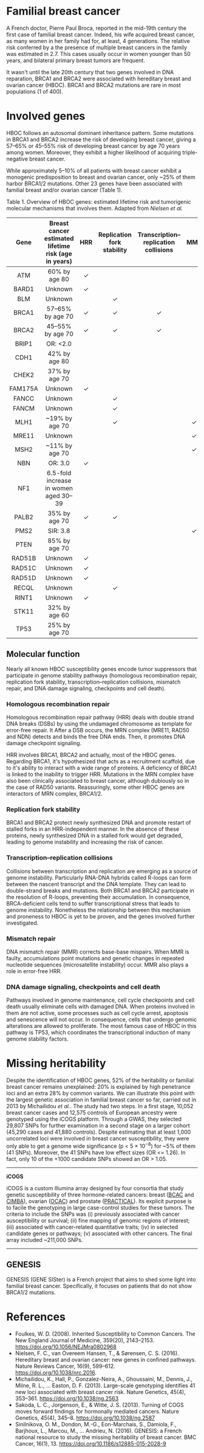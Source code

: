 # Familial breast cancer

A French doctor, Pierre Paul Broca, reported in the mid-19th century the first case of familial breast cancer. Indeed, his wife acquired breast cancer, as many women in her family had for, at least, 4 generations. The relative risk conferred by a the presence of multiple breast cancers in the family was estimated in 2.7. This cases usually occur in women younger than 50 years, and bilateral primary breast tumors are frequent.

It wasn't until the late 20th century that two genes involved in DNA reparation, BRCA1 and BRCA2 were associated with hereditary breast and ovarian cancer (HBOC). BRCA1 and BRCA2 mutations are rare in most populations (1 of 400).

# Involved genes

HBOC follows an autosomal dominant inheritance pattern. Some mutations in BRCA1 and BRCA2 increase the risk of developing breast cancer, giving a 57–65% or 45–55% risk of developing breast cancer by age 70 years among women. Moreover, they exhibit a higher likelihood of acquiring triple-negative breast cancer.

While approximately 5–10% of all patients with breast cancer exhibit a monogenic predisposition to breast and ovarian cancer, only ~25% of them harbor BRCA1/2 mutations. Other 23 genes have been associated with familial breast and/or ovarian cancer (Table 1).

Table 1. Overview of HBOC genes: estimated lifetime risk and tumorigenic molecular mechanisms that involves them. Adapted from *Nielsen et al.*

**Gene**|**Breast cancer estimated lifetime risk (age in years)**|**HRR**|**Replication fork stability**|**Transcription–replication collisions**|**MMR**|**DNA damage signaling, checkpoints and cell death**|**Other**
:-----:|:-----:|:-----:|:-----:|:-----:|:-----:|:-----:|:-----:
ATM|60% by age 80|✓| | | |✓|
BARD1|Unknown|✓| | | | |
BLM|Unknown| |✓| | | |
BRCA1|57–65% by age 70|✓|✓|✓| |✓|
BRCA2|45–55% by age 70|✓|✓|✓| |✓|
BRIP1|OR: <2.0| | | | | |
CDH1|42% by age 80| | | | | |✓
CHEK2|37% by age 70| | | | |✓|
FAM175A|Unknown|✓| | | | |
FANCC|Unknown| |✓| | | |
FANCM|Unknown| |✓| | | |
MLH1|~19% by age 70| |✓| |✓| |
MRE11|Unknown| | | |✓| |
MSH2|~11% by age 70| | | |✓| |
NBN|OR: 3.0|✓| | | | |
NF1|6.5-fold increase in women aged 30–39| | | | | |✓
PALB2|35% by age 70|✓|✓| | | |
PMS2|SIR: 3.8| | | |✓| |
PTEN|85% by age 70| | | | | |✓
RAD51B|Unknown|✓| | | | |
RAD51C|Unknown|✓| | | | |
RAD51D|Unknown|✓| | | | |
RECQL|Unknown| |✓| | | |
RINT1|Unknown|✓| | | | |
STK11|32% by age 60| | | | | |✓
TP53|25% by age 70| | | | |✓|

## Molecular function

Nearly all known HBOC susceptibility genes encode tumor suppressors that participate in genome stability pathways (homologous recombination repair, replication fork stability, transcription–replication collisions, mismatch repair, and DNA damage signaling, checkpoints and cell death).

### Homologous recombination repair

Homologous recombination repair pathway (HRR) deals with double strand DNA breaks (DSBs) by using the undamaged chromosome as template for error-free repair. It  After a DSB occurs, the MRN complex (MRE11, RAD50 and NDN) detects and binds the free DNA ends. Then, it promotes DNA damage checkpoint signaling.

HRR involves BRCA1, BRCA2 and actually, most of the HBOC genes. Regarding BRCA1, it's hypothesized that acts as a recruitment scaffold, due to it's ability to interact with a wide range of proteins. A deficiency of BRCA1 is linked to the inability to trigger HRR. Mutations in the MRN complex have also been clinically associated to breast cancer, although dubiously so in the case of RAD50 variants. Reassuringly, some other HBOC genes are interactors of MRN complex, BRCA1/2.

### Replication fork stability

BRCA1 and BRCA2 protect newly synthesized DNA and promote restart of stalled forks in an HRR-independent manner. In the absence of these proteins, newly synthesized DNA in a stalled fork would get degraded, leading to genome instability and increasing the risk of cancer.

### Transcription–replication collisions

Collisions between transcription and replication are emerging as a source of genome instability. Particularly RNA-DNA hybrids called R-loops can form between the nascent transcript and the DNA template. They can lead to double-strand breaks and mutations. Both BRCA1 and BRCA2 participate in the resolution of R-loops, preventing their accumulation. In consequence, BRCA-deficient cells tend to suffer transcriptional stress that leads to genome instability. Nonetheless the relationship between this mechanism and proneness to HBOC is yet to be proven, and the genes involved further investigated.

### Mismatch repair

DNA mismatch repair (MMR) corrects base-base mispairs. When MMR is faulty, accumulations point mutations and genetic changes in repeated nucleotide sequences (microsatellite instability) occur. MMR also plays a role in error-free HRR.

### DNA damage signaling, checkpoints and cell death

Pathways involved in genome maintenance, cell cycle checkpoints and cell death usually eliminate cells with damaged DNA. When proteins involved in them are not active, some processes such as cell cycle arrest, apoptosis and senescence will not occur. In consequence, cells that undergo genomic alterations are allowed to proliferate. The most famous case of HBOC in this pathway is TP53, which coordinates the transcriptional induction of many genome stability factors.

# Missing heritability

Despite the identification of HBOC genes, 52% of the heritability or familial breast cancer remains unexplained: 20% is explained by high penetrance loci and an extra 28% by common variants. We can illustrate this point with the largest genetic association in familial breast cancer so far, carried out in 2013 by Michailidou *et al.*. The study had two steps. In a first stage, 10,052 breast cancer cases and 12,575 controls of European ancestry were genotyped using the iCOGS platform. Through a GWAS, they selected 29,807 SNPs for further examination in a second stage on a larger cohort (45,290 cases and 41,880 controls). Despite estimating that at least 1,000 uncorrelated loci were involved in breast cancer susceptibility, they were only able to get a genome wide significance (p < 5 × 10<sup>−8</sup>) for ~5% of them (41 SNPs). Moreover, the 41 SNPs have low effect sizes (OR <= 1.26). In fact, only 10 of the +1000 candidate SNPs showed an OR > 1.05.

---
**iCOGS**

iCOGS is a custom Illumina array designed by four consortia that study genetic susceptibility of three hormone-related cancers: breast ([BCAC](http://ccge.medschl.cam.ac.uk/consortia/bcac/) and [CIMBA](http://ccge.medschl.cam.ac.uk/consortia/cimba/)), ovarian ([OCAC](http://ccge.medschl.cam.ac.uk/consortia/ocac/)) and prostate ([PRACTICAL](http://ccge.medschl.cam.ac.uk/consortia/practical/)). Its explicit purpose is to facile the genotyping in large case-control studies for these tumors. The criteria to include the SNPs was (i) previously associated with cancer ausceptibility or survival; (ii) fine mapping of genomic regions of interest; (iii) associated with cancer-related quantitative traits; (iv) in selected candidate genes or pathways; (v) associated with other cancers. The final array included ~211,000 SNPs.

---

## GENESIS

GENESIS (GENE SISter) is a French project that aims to shed some light into familial breast cancer. Specifically, it focuses on patients that do not show BRCA1/2 mutations.

# References

* Foulkes, W. D. (2008). Inherited Susceptibility to Common Cancers. The New England Journal of Medicine, 359(20), 2143–2153. https://doi.org/10.1056/NEJMra0802968
* Nielsen, F. C., van Overeem Hansen, T., & Sørensen, C. S. (2016). Hereditary breast and ovarian cancer: new genes in confined pathways. Nature Reviews Cancer, 16(9), 599–612. https://doi.org/10.1038/nrc.2016.
* Michailidou, K., Hall, P., Gonzalez-Neira, A., Ghoussaini, M., Dennis, J., Milne, R. L., … Easton, D. F. (2013). Large-scale genotyping identifies 41 new loci associated with breast cancer risk. Nature Genetics, 45(4), 353–361. https://doi.org/10.1038/ng.2563
* Sakoda, L. C., Jorgenson, E., & Witte, J. S. (2013). Turning of COGS moves forward findings for hormonally mediated cancers. Nature Genetics, 45(4), 345–8. https://doi.org/10.1038/ng.2587
* Sinilnikova, O. M., Dondon, M.-G., Eon-Marchais, S., Damiola, F., Barjhoux, L., Marcou, M., … Andrieu, N. (2016). GENESIS: a French national resource to study the missing heritability of breast cancer. BMC Cancer, 16(1), 13. https://doi.org/10.1186/s12885-015-2028-9
